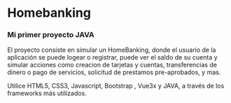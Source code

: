 # Homebanking
### Mi primer proyecto **JAVA**


El proyecto consiste en simular un HomeBanking, donde el usuario de la aplicación se puede logear o registrar, puede ver el saldo de su cuenta y simular acciones como creacion de tarjetas y cuentas, transferencias de dinero o pago de servicios, solicitud de prestamos pre-aprobados, y mas.


Utilice HTML5, CSS3, Javascript, Bootstrap , Vue3x y JAVA, a través de los frameworks más utilizados.
